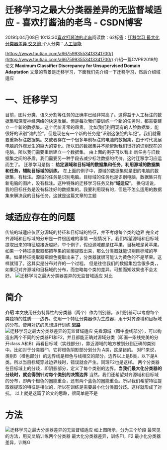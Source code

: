 
# 迁移学习之最大分类器差异的无监督域适应 - 喜欢打酱油的老鸟 - CSDN博客


2019年04月08日 10:13:30[喜欢打酱油的老鸟](https://me.csdn.net/weixin_42137700)阅读数：62标签：[迁移学习																](https://so.csdn.net/so/search/s.do?q=迁移学习&t=blog)[最大化分类器差异																](https://so.csdn.net/so/search/s.do?q=最大化分类器差异&t=blog)[交叉熵																](https://so.csdn.net/so/search/s.do?q=交叉熵&t=blog)[
							](https://so.csdn.net/so/search/s.do?q=最大化分类器差异&t=blog)[
																					](https://so.csdn.net/so/search/s.do?q=迁移学习&t=blog)个人分类：[人工智能																](https://blog.csdn.net/weixin_42137700/article/category/7820233)
[
																								](https://so.csdn.net/so/search/s.do?q=迁移学习&t=blog)


[https://www.toutiao.com/a6675993553413341700/](https://www.toutiao.com/a6675993553413341700/)
介绍一篇CVPR2018的论文
**Maximum Classifier Discrepancy for Unsupervised Domain Adaptation**
文章的背景是迁移学习，下面我们先介绍一下迁移学习，然后介绍域适应
# 一、迁移学习
目前，图片分类、语义分割等任务的正确率已经非常高了。这得益于人工标注的数据集和深度神经网络的快速发展。但是每次我们要训练一个新的任务时，都需要建立一个新的数据集。这个代价非常的昂贵。
比如我们利用现有的人脸数据集，能很好的识别“谁的脸”，但是现在有一个新的任务是“识别这张脸的年纪”。我们就需要重新标注数据集。又或者存在一个很多年前标注的电脑的数据集，由于时代发展电脑的外观发生的巨大的变化。所以旧的数据集并不能帮助我们很好的识别现在的电脑。所以我们需要重新建立一个数据集。
由上面的例子可以看出 新任务与旧数据集之间的矛盾。我们需要另一种手段去减少标注数据的代价。这时迁移学习应运而生了。
迁移学习是指：
**给定源域和目标域的数据集和任务，利用源域的数据集和任务，辅助目标域的训练。**
在上面的例子中，源域的数据集就是旧的电脑的数据集，有标注。源域的任务是识别电脑。目标域的任务也是识别电脑，数据集只有新电脑的图片，没有标注。这种特殊的迁移学习任务又称“**域适应**”。
换句话说，我的目标任务是没有标注好的数据集的。我要利用现有的，但是不怎么适用的数据集来解决我的目标任务。这就是这篇文章的主题
# 域适应存在的问题
传统的域适应仅区分源域的特征和目标域的特征，并不考虑每个类的边界
完全对齐源域和目标域的分布是一件很困难的事情
一般情况下，我们希望源域和目标域提取出来的特征越接近越好。举个例子，假设源域都是红苹果，目标域是黄苹果。如果一个特征提取器都把苹果的轮廓提取出来，那么分类器就能识别目标域的苹果。如果特征提取器把颜色提取出来了，分类器就很可能认为黄色的不是苹果。这样就错了。这其实是分布对齐的一个过程。
但是往往我们的数据集包含很多类，，如果只对齐源域和目标域的分布，而忽略每个类的差异。可想而知效果也不会太好。
![迁移学习之最大分类器差异的无监督域适应](http://p3.pstatp.com/large/pgc-image/67938bcfd429411aa6eed0327d2a5170)
对比
# 简介
**介绍**
本文使用任务特异性的分类器（两个）作为判别器。该判别器可以考虑每个类独特的性质——边界。使用一个特征分类器作为生成器，用于对齐源域和目标域的分布。使用对抗的思想进行训练
**思路**
![迁移学习之最大分类器差异的无监督域适应](http://p3.pstatp.com/large/pgc-image/fb075a9993224c00a289b31b45a173e6)
先看源域（图中虚线部分），可以构造出两个不同的分类器F1和F2，并且都能正确对源域分类（即画一条线完美的分开class A和B）再看目标域（实线部分），靠近源域的地方被划分到正确的类别中。比如对于分类器F1，它将橙色阴影部分划分为 A类，这是错的。
对F1来说，类别B（橙色部分）的边界线是橙色与线相交的部分。边界以上是B类，以下是A类。所以当目标域穿过边界线时，错误就会产生。同理F2也是这样。
两个分类器在目标域上的分歧，即阴影部分，定义了每个类别的边界。**当我们最大化分类器的分歧时，就会得到针对每个类别的决策边界**
当然，我们还希望对齐源域和目标域的分布，即两个橙色的圈能重合，还有两个蓝色的圈能重合。所以我们希望特征提取器提取的特征是相似的，所以在训练是需要最小化分类器分歧。这样就形成了对抗。
以上就是这篇了论文的思路，很简单是不是
# 方法
![迁移学习之最大分类器差异的无监督域适应](http://p9.pstatp.com/large/pgc-image/956b817f48d842c592c0e6b69a89766b)
如上图所示，分为三个阶段
最常见的方法，用交叉熵训练两个分类器
最大化分类器差异，训练F1，F2
最小化分类器差异，训练G

